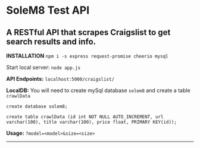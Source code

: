 # SoleM8 Test API
A RESTful API that scrapes Craigslist to get search results and info.
---
**INSTALLATION**
`npm i -s express request-promise cheerio mysql`

Start local server:
`node app.js`

**API Endpoints:** 
`localhost:5000/craigslist/`

**LocalDB:**
You will need to create mySql database `solem8` and create a table `crawlData` 

`create database solem8;`

`create table crawlData (id int NOT NULL AUTO_INCREMENT, url varchar(100), title varchar(100), price float, PRIMARY KEY(id));`

**Usage:** 
`?model=<model>&size=<size>`

---

